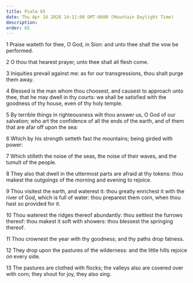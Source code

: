 ```yaml
---
title: Psalm 65
date: Thu Apr 16 2020 14:11:08 GMT-0600 (Mountain Daylight Time)
description: 
order: 65
---
```


<p>
  1 Praise waiteth for thee, O God, in Sion: and unto thee shall the vow be
  performed.
</p>
<p>2 O thou that hearest prayer, unto thee shall all flesh come.</p>
<p>
  3 Iniquities prevail against me: as for our transgressions, thou shalt purge
  them away.
</p>
<p>
  4 Blessed is the man whom thou choosest, and causest to approach unto thee,
  that he may dwell in thy courts: we shall be satisfied with the goodness of
  thy house, even of thy holy temple.
</p>
<p>
  5 By terrible things in righteousness wilt thou answer us, O God of our
  salvation; who art the confidence of all the ends of the earth, and of them
  that are afar off upon the sea:
</p>
<p>
  6 Which by his strength setteth fast the mountains; being girded with power:
</p>
<p>
  7 Which stilleth the noise of the seas, the noise of their waves, and the
  tumult of the people.
</p>
<p>
  8 They also that dwell in the uttermost parts are afraid at thy tokens: thou
  makest the outgoings of the morning and evening to rejoice.
</p>
<p>
  9 Thou visitest the earth, and waterest it: thou greatly enrichest it with the
  river of God, which is full of water: thou preparest them corn, when thou hast
  so provided for it.
</p>
<p>
  10 Thou waterest the ridges thereof abundantly: thou settlest the furrows
  thereof: thou makest it soft with showers: thou blessest the springing
  thereof.
</p>
<p>11 Thou crownest the year with thy goodness; and thy paths drop fatness.</p>
<p>
  12 They drop upon the pastures of the wilderness: and the little hills rejoice
  on every side.
</p>
<p>
  13 The pastures are clothed with flocks; the valleys also are covered over
  with corn; they shout for joy, they also sing.
</p>
